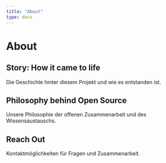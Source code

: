 ```yaml
---
title: "About"
type: docs
---
```


# About

## Story: How it came to life
Die Geschichte hinter diesem Projekt und wie es entstanden ist.

## Philosophy behind Open Source
Unsere Philosophie der offenen Zusammenarbeit und des Wissensaustauschs.

## Reach Out
Kontaktmöglichkeiten für Fragen und Zusammenarbeit.
